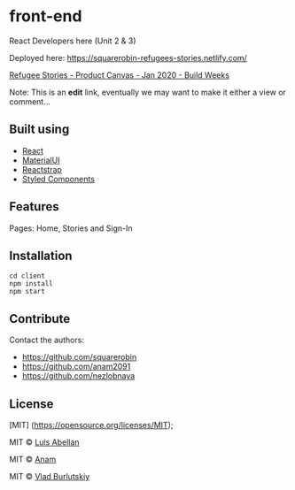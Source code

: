 
# front-end
React Developers here (Unit 2 &amp; 3)

Deployed here: https://squarerobin-refugees-stories.netlify.com/

[Refugee Stories - Product Canvas - Jan 2020 - Build Weeks](https://docs.google.com/document/d/11ZJG2zr8831Q2Dzesgtmju5iIGY1WCIAU19eFfR0NRE/edit?usp=sharing)

Note: This is an **edit** link, eventually we may want to make it either a view or comment...
## Built using
- [React](https://reactjs.org/)
- [MaterialUI](https://material-ui.com/)
- [Reactstrap](https://reactstrap.github.io/)
- [Styled Components](https://styled-components.com/)




## Features
Pages: Home, Stories and Sign-In




## Installation
```  
cd client
npm install
npm start  

```



## Contribute
Contact the authors:
* https://github.com/squarerobin
* https://github.com/anam2091
* https://github.com/nezlobnaya




## License
[MIT] (https://opensource.org/licenses/MIT);

MIT © [Luis Abellan](https://github.com/squarerobin)

MIT © [Anam](https://github.com/anam2091)

MIT © [Vlad Burlutskiy](https://github.com/nezlobnaya)
